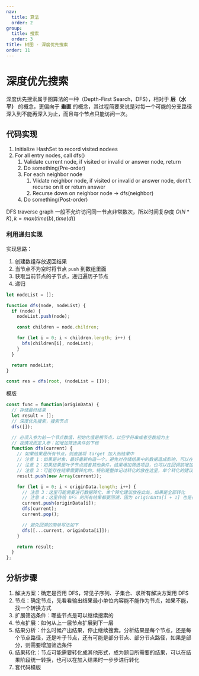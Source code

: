```yaml
---
nav:
  title: 算法
  order: 2
group:
  title: 搜索
  order: 3
title: 树图 - 深度优先搜索
order: 11
---
```


# 深度优先搜索

深度优先搜索属于图算法的一种（Depth-First Search，DFS），相对于 **层（水平）** 的概念，更偏向于 **垂直** 的概念，其过程简要来说是对每一个可能的分支路径深入到不能再深入为止，而且每个节点只能访问一次。

## 代码实现

1. Initialize HashSet to record visited nodees
2. For all entry nodes, call dfs()
   1. Validate current node, if visited or invalid or answer node, return
   2. Do something(Pre-order)
   3. For each neighbor node
      1. Vlidate neighbor node, if visited or invalid or answer node, dont't recurse on it or return answer
      2. Recurse down on neighbor node -> dfs(neighbor)
   4. Do something(Post-order)

DFS traverse graph 一般不允许访问同一节点非常数次，所以时间复杂度 $O(N*K), k = max(time(b), time(d))$

### 利用递归实现

实现思路：

1. 创建数组存放返回结果
2. 当节点不为空时将节点 `push` 到数组里面
3. 获取当前节点的子节点，递归遍历子节点
4. 递归

```js
let nodeList = [];

function dfs(node, nodeList) {
  if (node) {
    nodeList.push(node);

    const children = node.children;

    for (let i = 0; i < children.length; i++) {
      bfs(children[i], nodeList);
    }
  }

  return nodeList;
}

const res = dfs(root, (nodeList = []));
```

模版

```js
const func = function(originData) {
  // 存储最终结果
  let result = [];
  // 深度优先搜索，搜索节点
  dfs([]);

  // 必须入参为前一个节点数值，初始化值是根节点，以空字符串或者空数组为主
  // 视情况而定入参：如增加筛选条件的下标
  function dfs(current) {
    // 如果结果是所有节点，则直接将 target 加入到结果中
    // 注意 1：如果是对象，最好重新构造一个，避免对存储结果中的数据造成影响，可以在加入时重建，也可以在传参时进行
    // 注意 2：如果结果是叶子节点或者其他条件，结果增加筛选项目，也可以在回调前增加筛选项目
    // 注意 3：可能存在结果需要转化的，特别是整体记过转化的放在这里，单个转化的建议放在传参部分
    result.push(new Array(current));

    for (let i = 0; i < originData.length; i++) {
      // 注意 3：这里可能需要进行数据转化，单个转化建议放在此处，如果是全部转化
      // 注意 4：这里传给 DFS 的所有结果都要回溯，因为 originData[i + 1] 也是在 current 基础上进行的，包括与 current 相关的结果已经把当前节点加进去的也要回溯
      current.push(originData[i]);
      dfs(current);
      current.pop();

      // 避免回溯的简单写法如下
      dfs([...current, originData[i]]);
    }

    return result;
  }
};
```

## 分析步骤

1. 解决方案：确定是否用 DFS，常见子序列、子集合、求所有解决方案用 DFS
2. 节点：确定节点，先看看输出结果最小单位内容能不能作为节点，如果不能，找一个转换方式
3. 扩展筛选条件：哪些节点是可以继续搜索的
4. 节点扩展：如何从上一层节点扩展到下一层
5. 结果分析：什么时候产出结果，停止继续搜索。分析结果是每个节点，还是每个节点路径，还是叶子节点，还有可能是部分节点、部分节点路径，如果是部分，则需要增加筛选条件
6. 结果转化：节点可能需要转化成其他形式，成为题目所需要的结果，可以在结果阶段统一转换，也可以在加入结果时一步步进行转化
7. 套代码模版
